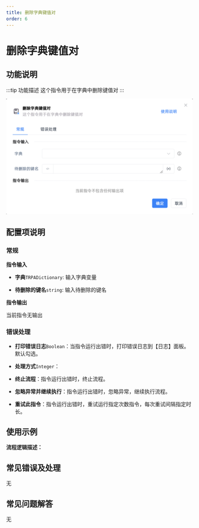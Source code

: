 ```yaml
---
title: 删除字典键值对
order: 6
---
```


# 删除字典键值对

## 功能说明

:::tip 功能描述
这个指令用于在字典中删除键值对
:::

![删除字典键值对](../../../assets/删除字典键值对_command.png)

## 配置项说明

### 常规

**指令输入**

- **字典**`TRPADictionary`: 输入字典变量

- **待删除的键名**`string`: 输入待删除的键名


**指令输出**

当前指令无输出

### 错误处理

- **打印错误日志**`Boolean`：当指令运行出错时，打印错误日志到【日志】面板。默认勾选。

- **处理方式**`Integer`：

 - **终止流程**：指令运行出错时，终止流程。

 - **忽略异常并继续执行**：指令运行出错时，忽略异常，继续执行流程。

 - **重试此指令**：指令运行出错时，重试运行指定次数指令，每次重试间隔指定时长。

## 使用示例

**流程逻辑描述：** 

## 常见错误及处理

无

## 常见问题解答

无

